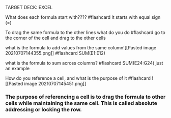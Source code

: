 TARGET DECK: EXCEL

What does each formula start with???? #flashcard 
It starts with equal sign (=)
<!--ID: 1625683285494-->

To drag the same formula to the other lines what do you do #flashcard 
go to the corner of the cell and drag to the other cells 
<!--ID: 1625683350300-->

what is the formula to add values from the same column![[Pasted image 20210707144355.png]] #flashcard 
SUM(E1:E12)
<!--ID: 1625683521236-->

what is the formula to sum across columns? #flashcard 
SUM(E24:G24) just an example
<!--ID: 1625683795369-->

How do you reference a cell, and what is the purpose of it #flashcard 
![[Pasted image 20210707145451.png]] 
### The purpose of referencing a cell is to drag the formula to other cells while maintaining the same cell. This is called absolute addressing or locking the row. 
<!--ID: 1625684151861-->




